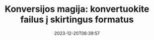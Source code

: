 ---
############################# Static ##########################
layout: "family"
date: 2023-12-20T06:39:57
draft: false

product: "Conversion"
product_tag: "conversion"

############################# Head ############################
head_title: "Failų keitiklio API | On Premise API ir internetinė paslauga"
head_description: "Konvertuokite Word, PDF, Excel, Powerpoint ar vaizdo failus lengvai ir nemokamai"

############################# Header ##########################
title: "Konversijos magija: konvertuokite failus į skirtingus formatus"
description: |
  Lengvai konvertuokite dokumentus iš įvairių šaltinio formatų į skirtingus tikslinius formatus. Mėgaukitės daugybe palaikomų konversijų be papildomos programinės įrangos, pvz., MS Office, Apache Open Office, Adobe Acrobat Reader ir kt.

  Įkelkite dokumentus iš įvairių šaltinių, įskaitant failus, srautus, URL, FTP serverius, Amazon S3, Azure Blob Storage ir kt.

  Naudokite bet kokį talpyklos saugyklos tipą, pvz., „Amazon S3“, „Dropbox“, „Google“ diską, „Windows Azure“, „Redis“ ar kitus, įdiegdami reikiamas sąsajas.

############################# Platforms ############################
supported_platforms:
  enable: true  
  head_title: "Pasirinkite savo platformą"
  title: "Palaikomos platformos"
  description: "GroupDocs.Conversion biblioteka palaiko šias operacines sistemas ir sistemas"
  details_link_title: "Sužinokite daugiau"
  items:
    # supported_platforms loop
    - title: ".NET"
      description: "GroupDocs.Conversion for .NET"
      color: "blue"
      tag: "net"
      link: "/conversion/net/"
      features_link: "https://docs.groupdocs.com/conversion/net/system-requirements/"
      features:
        # features loop
        - content: ".NET Framework 4.6.2+  <br>  .NET Core 3.1  <br>  .NET 6+"
          rows: "3"
        # features loop
        - content: "Windows, Linux"
          rows: "1"
        # features loop
        - content: "3K+ konversijų poros"
          rows: "1"        
    
    # supported_platforms loop
    - title: "Java"
      description: "GroupDocs.Conversion for Java"
      color: "red"
      tag: "java"
      link: "/conversion/java/"
      features_link: "https://docs.groupdocs.com/conversion/java/system-requirements/"
      features:
        # features loop
        - content: "J2SE 8.0 (1.8)+"
          rows: "3"
        # features loop
        - content:  "Windows, Linux, macOS"
          rows: "1"       
        # features loop
        - content: "3K+ konversijų poros"
          rows: "1"        

    # supported_platforms loop
    - title: "Node.js"
      description: "GroupDocs.Conversion for Node.js"
      color: "green"
      tag: "nodejs-java"
      link: "/conversion/nodejs-java/"
      features_link: "https://docs.groupdocs.com/conversion/nodejs-java/system-requirements/"
      features:
        # features loop
        - content: "Node.js 16+  <br>  and J2SE 8.0 (1.8)+"
          rows: "3"
        # features loop
        - content:  "Windows, Linux, macOS"
          rows: "1"
        # features loop
        - content:  "3K+ konversijų poros"
          rows: "1"


############################# Features ############################

features:
  enable: true
  title: "GroupDocs.Conversion funkcijų rinkinys"
  description: "API, skirta konvertuoti failus iš kelių tipų, tokių kaip HTML, PDF, Word, Excel, PNG ir daugelis kitų, be trečiosios šalies programinės įrangos."

  items:
    # feature loop
    - icon: "convert"
      title: "Konvertuoti dokumentus ir vaizdus"
      content: "Transformuokite failus iš skirtingų šaltinių į įvairius tikslinius formatus."

    # feature loop
    - icon: "password"
      title: "Atidarykite saugius dokumentus"
      content: "Nurodykite slaptažodį, kad atidarytumėte šifruotus dokumentus."

    # feature loop
    - icon: "load"
      title: "Įkelkite failus iš bet kurios vietos"
      content: "Įkelkite dokumentus iš įvairių failų, URL, FTP serverių, Amazon S3 ir kt."
    
    # feature loop
    - icon: "settings"
      title: "Tvarkykite išvesties nustatymus"
      content: "Pasukite ir pertvarkykite puslapius, nurodykite, ar pateikti pastabas ir komentarus."


############################# Code samples ############################
code_samples:
  enable: true
  title: "GroupDocs.Konversijos kodo pavyzdžiai"
  description: "Kai kurie naudoja tipines GroupDocs.Conversion operacijas C#, Java, TypeScript"
  items:
    # code sample loop
    - title: "Konvertuokite PDF į DOCX keliomis kodo eilutėmis"
      content: |
       Naudodami GroupDocs.Conversion galite lengvai konvertuoti PDF failą į DOCX – tereikia kelių kodo eilučių. Tam taip pat nereikia jokios trečiosios šalies programinės įrangos, pvz., „Microsoft Word“ ar „Adobe Acrobat“. Štai pavyzdys, kaip tai galima pasiekti:
      samples:
        - language: "C#"
          color: "blue"
          content: |
            ```csharp {style=abap}   
            // Įkelkite šaltinio PDF failą
            using (var converter = new GroupDocs.Conversion.Converter("sample.pdf"))
            {
                // Nustatykite DOCX formato konvertavimo parinktis
                var options = new WordProcessingConvertOptions();
                // Konvertuoti į DOCX formatą
                converter.Convert("converted.docx", options);
            }
            ```
        - language: "Java"
          color: "red"
          content: |
            ```java {style=abap}   
            import com.groupdocs.conversion.Converter;
            import com.groupdocs.conversion.options.convert.WordProcessingConvertOptions;
            ...
            // Įkelkite šaltinio PDF failą
            Converter converter = new Converter("sample.pdf");
            // Nustatykite DOCX formato konvertavimo parinktis
            WordProcessingConvertOptions options = new WordProcessingConvertOptions();
            // Konvertuoti į DOCX formatą
            converter.convert("converted.docx", options);
            ```
        - language: "TypeScript"
          color: "green"
          content: |
            ```javascript {style=abap}  
            // Įkelkite šaltinio PDF failą
            const converter = new groupdocs.conversion.Converter("sample.pdf");
            // Nustatykite DOCX formato konvertavimo parinktis
            const options = new groupdocs.conversion.WordProcessingConvertOptions();
            // Konvertuoti į DOCX formatą
            converter.convert("converted.docx", options);
            ```


############################# Formats ############################
formats:
  enable: true
  title:  "Palaikoma daugiau nei 60 failų formatų"
  description: "GroupDocs.Conversion palaiko operacijas su populiariausiais [failų formatais](https://docs.groupdocs.com/conversion/net/supported-file-formats/)."


############################# Metrics ############################

metrics:
  enable: true
  title: "Išsamios metrikos ir statistinės įžvalgos"
  description: "Pasinerkite į išsamų mūsų pagrindinių skaičių suskirstymą, pateikdami išsamią metriką ir statistines įžvalgas apie mūsų pasiekimus, poveikį ir augimą."

  items:
    # metrics loop
    - number: "3K+"
      title: "Palaikomos konversijų poros"
      content: "Lengvai konvertuokite failus į tūkstančius palaikomų porų – Microsoft Office, PDF, vaizdų, vaizdo įrašų, garso įrašų ir duomenų bazių. Suteikite naudotojams galimybę sklandžiai transformuoti įvairius failų tipus, kad būtų lankstesnis ir patogus."
    # metrics loop
    - number: "1.0M"
      title: "NuGet atsisiuntimai"
      content: "Prisijunkite prie mūsų patenkintų vartotojų, kurie pasirinko mūsų „NuGet“ paketą. Mūsų sprendimas tapo patikimu ir plačiai pritaikytu ištekliu kūrėjų bendruomenėje, užtikrinančiu sklandų integravimą ir vertingas daugybę projektų."

    # metrics loop
    - number: "10+"
      title: "Bibliotekos"
      content: "Mūsų gaminyje yra daugiau nei 10 bibliotekų, siūlančių pažangias funkcijas, skirtas našumui optimizuoti. Šios bibliotekos sukurtos taip, kad atitiktų skirtingus plėtros poreikius ir turi neprilygstamų galimybių."
    
    # metrics loop
    - number: "100+"
      title: "Laimingi klientai"
      content: "Dėl tobulumo mūsų produktas pelnė daugiau nei 100 patenkintų klientų pasitikėjimą, kurie pasitiki jo tvirtomis savybėmis ir patikimu veikimu. Raskite sėkmę ir efektyvumą naudodami mūsų naujovišką sprendimą."


############################# Customers ############################
# logo size X1 => 170:70  X2 => 340 : 140

customers:
  enable: true
  title: "Mūsų laimingi klientai"
  description: "GroupDocs bibliotekose dirba visame pasaulyje žinomi ir išskirtiniai prekės ženklai visame pasaulyje."

  items:
    # customers loop
    - title: "BenQ Corporation"
      logo: "benq"
    # customers loop
    - title: "Nasdaq Stock Market"
      logo: "nasdaq"
    # customers loop
    - title: "AT&T Inc."
      logo: "att"
    # customers loop
    - title: "AstraZeneca"
      logo: "astrazeneca"
    # customers loop
    - title: "Central Bank of Argentina"
      logo: "argentinacentralbank"
    # customers loop
    - title: "Roche Holding AG"
      logo: "roche"
    # customers loop
    - title: "Capita"
      logo: "capita"
    # customers loop
    - title: "Axa S.A."
      logo: "axa"
    # customers loop
    - title: "Instructure Inc."
      logo: "instructure"
     # customers loop
    - title: "Wipro"
      logo: "wipro"



############################# Actions ############################

actions:
  enable: true
  title: "Pasiruošę pradėti?"
  description: "Išbandykite GroupDocs.Conversion funkcijas nemokamai arba paprašykite licencijos"

  items:
    #  loop
    - title: ".NET"
      link: "/conversion/net/"
      color: "blue"
        #  loop
    - title: "Java"
      link: "/conversion/java/"
      color: "red"
        #  loop
    - title: "Node.js"
      link: "/conversion/nodejs-java/"
      color: "green"


############################# Faq ############################

faq:
  enable: true
  title: "Dažni klausimai ir rūpesčiai"
  description: "Raskite atsakymus į dažniausiai užduodamus klausimus mūsų DUK skiltyje, kad greitai išspręstumėte savo užklausas ir rūpesčius."

  items:
    #  loop
    - question: "Ar galiu įvertinti GroupDocs produktus prieš pirkdamas?"
      answer: |
        Taip! Visi GroupDocs produktai turi nerizikingą įvertinimo versiją. Primygtinai raginame kūrėjus prieš perkant atsisiųsti ir išbandyti mūsų API, kad įsitikintumėte, jog jos patenkins jūsų poreikius 100%.
    #  loop
    - question: "Ar GroupDocs demonstruoja produktus?"
      answer: |
        Ne, daugiausia dėmesio skiriame API ir funkcionaliausių bei stabiliausių produktų kūrimui. Siūlome visiškai veikiančias ir nemokamas bandomąsias versijas [laikinosios licencijos](https://purchase.groupdocs.com/temporary-license/) forma, kad galėtumėte patys išbandyti produktą.
    #  loop
    - question: "Kur galiu atsisiųsti produktą?"
      answer: |
        Visus produktus galima atsisiųsti iš [svetainės](https://releases.groupdocs.com). Mes nesiunčiame fizinių programinės įrangos kopijų paštu.    
    #  loop
    - question: "Ar „GroupDocs“ kūrėjo licencijos suteikiamos vienam vartotojui, ar nurodytam naudotojui?"
      answer: |
        GroupDocs kūrėjo licencijos yra vienam vartotojui, o ne nurodytam vartotojui. Suprantame, kad kodavimo komandos nariai laikui bėgant gali keistis ir kad nepraktiška kiekvieną kartą atnaujinti licencijavimą.
    #  loop
    - question: "Ar mums reikia atskiros licencijos mūsų kūrimo ar CI (nuolatinio integravimo) serveriui?"
      answer: |
        Ne, džiaugiamės, kad klientai naudoja GroupDocs produktus viename serveryje sprendimų kūrimo tikslais be papildomų mokesčių. Šis diegimas neturėtų būti naudojamas siekiant apeiti sutarties su „GroupDocs“ licencijos sąlygas ir turi būti laikomasi visų perskirstymo ar vietos apribojimų, nustatytų įsigytos licencijos.

############################# Cloud ############################

cloud_links:
  enable: true
  title: "GroupDocs.Conversion mažo kodo API"
  description: "Paspartinkite dokumentų ar vaizdų konvertavimą bet kokio tipo programoje naudodami debesyje pagrįstą REST API"

  items:
    #  loop
    - icon: "groupdocs_conversion-for-curl"
      title: "GroupDocs.Conversion Cloud for cURL"
      link: "https://products.groupdocs.cloud/conversion/curl"
      content: "Pasinaudokite cURL RESTful failų konvertavimo API, kad savo programose lengvai konvertuotumėte įvairius failų formatus, įskaitant Microsoft Office, PDF, el. paštą, projektą, HTML ir kt."

    #  loop
    - icon: "groupdocs_conversion-for-net"
      title: "GroupDocs.Conversion Cloud for .NET"
      link: "https://products.groupdocs.cloud/conversion/net"
      content: "Naudokite .NET failų konvertavimo REST API, kad galėtumėte sklandžiai konvertuoti Microsoft Office, PDF, el. paštą, projektą, HTML ir įvairius įprastus failų formatus bet kurioje platformoje su debesies SDK."
    #  loop
    - icon: "groupdocs_conversion-for-java"
      title: "GroupDocs.Conversion Cloud for Java"
      link: "https://products.groupdocs.cloud/conversion/java"
      content: "Patobulinkite savo debesyje pagrįstas Java programas naudodami pažangias dokumentų konvertavimo galimybes, pasiekiamas bet kurioje platformoje, galinčioje atlikti REST API skambučius."

############################# Apps ############################

app_links:
  enable: true
  title: "GroupDocs.Conversion NoCode programos"
  description: "Internetinė programa, leidžianti naršyklėje konvertuoti daugiau nei 100 populiarių failų formatų"

  items:
    #  loop
    - icon: "groupdocs_conversion-app"
      title: "GroupDocs.Conversion <br> Total"
      link: "https://products.groupdocs.app/conversion/total"
      content: "Lengvai konvertuokite daugiau nei šimtus formatų į PDF, XLSX, DOCX, XPS, HTML ir kt."

    #  loop
    - icon: "groupdocs_words-app"
      title:  "GroupDocs.Conversion <br> DOC to XLS"
      link: "https://products.groupdocs.app/conversion/doc-to-xls"
      content: "Nemokama internetinė programa, skirta konvertuoti DOC į XLS formatą tiesiai iš jūsų žiniatinklio naršyklės."

    #  loop
    - icon: "groupdocs_pdf-app"
      title:  "GroupDocs.Conversion <br> PDF to DOCX"
      link: "https://products.groupdocs.app/conversion/pdf-to-docx"
      content: "Lengvai konvertuokite PDF dokumentus į Word (DOCX) formatą įkeldami juos per patogią vartotojo sąsają."
    

---